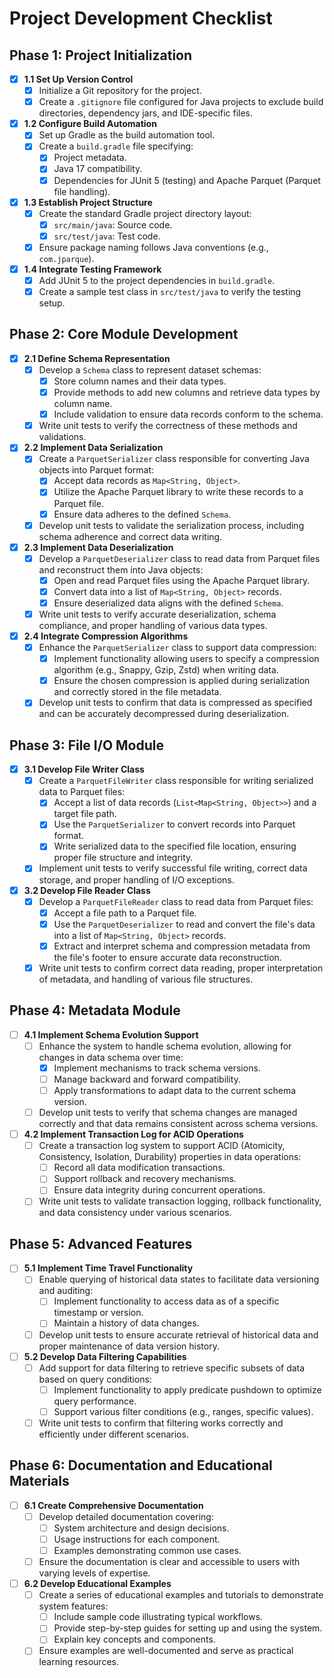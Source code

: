 # Project Development Checklist

## Phase 1: Project Initialization

- [x] **1.1 Set Up Version Control**
  - [x] Initialize a Git repository for the project.
  - [x] Create a `.gitignore` file configured for Java projects to exclude build directories, dependency jars, and IDE-specific files.

- [x] **1.2 Configure Build Automation**
  - [x] Set up Gradle as the build automation tool.
  - [x] Create a `build.gradle` file specifying:
    - [x] Project metadata.
    - [x] Java 17 compatibility.
    - [x] Dependencies for JUnit 5 (testing) and Apache Parquet (Parquet file handling).

- [x] **1.3 Establish Project Structure**
  - [x] Create the standard Gradle project directory layout:
    - [x] `src/main/java`: Source code.
    - [x] `src/test/java`: Test code.
  - [x] Ensure package naming follows Java conventions (e.g., `com.jparque`).

- [x] **1.4 Integrate Testing Framework**
  - [x] Add JUnit 5 to the project dependencies in `build.gradle`.
  - [x] Create a sample test class in `src/test/java` to verify the testing setup.

## Phase 2: Core Module Development

- [x] **2.1 Define Schema Representation**
  - [x] Develop a `Schema` class to represent dataset schemas:
    - [x] Store column names and their data types.
    - [x] Provide methods to add new columns and retrieve data types by column name.
    - [x] Include validation to ensure data records conform to the schema.
  - [x] Write unit tests to verify the correctness of these methods and validations.

- [x] **2.2 Implement Data Serialization**
  - [x] Create a `ParquetSerializer` class responsible for converting Java objects into Parquet format:
    - [x] Accept data records as `Map<String, Object>`.
    - [x] Utilize the Apache Parquet library to write these records to a Parquet file.
    - [x] Ensure data adheres to the defined `Schema`.
  - [x] Develop unit tests to validate the serialization process, including schema adherence and correct data writing.

- [x] **2.3 Implement Data Deserialization**
  - [x] Develop a `ParquetDeserializer` class to read data from Parquet files and reconstruct them into Java objects:
    - [x] Open and read Parquet files using the Apache Parquet library.
    - [x] Convert data into a list of `Map<String, Object>` records.
    - [x] Ensure deserialized data aligns with the defined `Schema`.
  - [x] Write unit tests to verify accurate deserialization, schema compliance, and proper handling of various data types.

- [x] **2.4 Integrate Compression Algorithms**
  - [x] Enhance the `ParquetSerializer` class to support data compression:
    - [x] Implement functionality allowing users to specify a compression algorithm (e.g., Snappy, Gzip, Zstd) when writing data.
    - [x] Ensure the chosen compression is applied during serialization and correctly stored in the file metadata.
  - [x] Develop unit tests to confirm that data is compressed as specified and can be accurately decompressed during deserialization.

## Phase 3: File I/O Module

- [x] **3.1 Develop File Writer Class**
  - [x] Create a `ParquetFileWriter` class responsible for writing serialized data to Parquet files:
    - [x] Accept a list of data records (`List<Map<String, Object>>`) and a target file path.
    - [x] Use the `ParquetSerializer` to convert records into Parquet format.
    - [x] Write serialized data to the specified file location, ensuring proper file structure and integrity.
  - [x] Implement unit tests to verify successful file writing, correct data storage, and proper handling of I/O exceptions.

- [x] **3.2 Develop File Reader Class**
  - [x] Develop a `ParquetFileReader` class to read data from Parquet files:
    - [x] Accept a file path to a Parquet file.
    - [x] Use the `ParquetDeserializer` to read and convert the file's data into a list of `Map<String, Object>` records.
    - [x] Extract and interpret schema and compression metadata from the file's footer to ensure accurate data reconstruction.
  - [x] Write unit tests to confirm correct data reading, proper interpretation of metadata, and handling of various file structures.

## Phase 4: Metadata Module

- [ ] **4.1 Implement Schema Evolution Support**
  - [ ] Enhance the system to handle schema evolution, allowing for changes in data schema over time:
    - [x] Implement mechanisms to track schema versions.
    - [ ] Manage backward and forward compatibility.
    - [ ] Apply transformations to adapt data to the current schema version.
  - [ ] Develop unit tests to verify that schema changes are managed correctly and that data remains consistent across schema versions.

- [ ] **4.2 Implement Transaction Log for ACID Operations**
  - [ ] Create a transaction log system to support ACID (Atomicity, Consistency, Isolation, Durability) properties in data operations:
    - [ ] Record all data modification transactions.
    - [ ] Support rollback and recovery mechanisms.
    - [ ] Ensure data integrity during concurrent operations.
  - [ ] Write unit tests to validate transaction logging, rollback functionality, and data consistency under various scenarios.

## Phase 5: Advanced Features

- [ ] **5.1 Implement Time Travel Functionality**
  - [ ] Enable querying of historical data states to facilitate data versioning and auditing:
    - [ ] Implement functionality to access data as of a specific timestamp or version.
    - [ ] Maintain a history of data changes.
  - [ ] Develop unit tests to ensure accurate retrieval of historical data and proper maintenance of data version history.

- [ ] **5.2 Develop Data Filtering Capabilities**
  - [ ] Add support for data filtering to retrieve specific subsets of data based on query conditions:
    - [ ] Implement functionality to apply predicate pushdown to optimize query performance.
    - [ ] Support various filter conditions (e.g., ranges, specific values).
  - [ ] Write unit tests to confirm that filtering works correctly and efficiently under different scenarios.

## Phase 6: Documentation and Educational Materials

- [ ] **6.1 Create Comprehensive Documentation**
  - [ ] Develop detailed documentation covering:
    - [ ] System architecture and design decisions.
    - [ ] Usage instructions for each component.
    - [ ] Examples demonstrating common use cases.
  - [ ] Ensure the documentation is clear and accessible to users with varying levels of expertise.

- [ ] **6.2 Develop Educational Examples**
  - [ ] Create a series of educational examples and tutorials to demonstrate system features:
    - [ ] Include sample code illustrating typical workflows.
    - [ ] Provide step-by-step guides for setting up and using the system.
    - [ ] Explain key concepts and components.
  - [ ] Ensure examples are well-documented and serve as practical learning resources.
